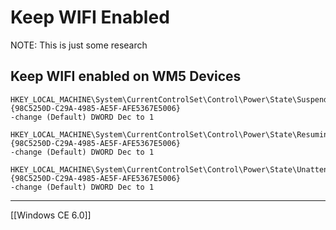 # Keep WIFI Enabled
NOTE: This is just some research


## Keep WIFI enabled on WM5 Devices
```
HKEY_LOCAL_MACHINE\System\CurrentControlSet\Control\Power\State\Suspend\{98C5250D-C29A-4985-AE5F-AFE5367E5006}  
-change (Default) DWORD Dec to 1  
  
HKEY_LOCAL_MACHINE\System\CurrentControlSet\Control\Power\State\Resuming\{98C5250D-C29A-4985-AE5F-AFE5367E5006}  
-change (Default) DWORD Dec to 1  
  
HKEY_LOCAL_MACHINE\System\CurrentControlSet\Control\Power\State\Unattended\{98C5250D-C29A-4985-AE5F-AFE5367E5006}  
-change (Default) DWORD Dec to 1
```


---
[[Windows CE 6.0]]

